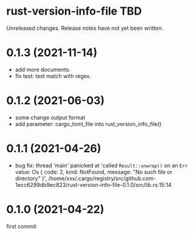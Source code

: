 rust-version-info-file TBD
===
Unreleased changes. Release notes have not yet been written.

0.1.3 (2021-11-14)
=====

* add more documents.
* fix test: test match with regex.

0.1.2 (2021-06-03)
=====

* some change output format
* add parameter: cargo_toml_file into rust_version_info_file()

0.1.1 (2021-04-26)
=====

* bug fix: thread 'main' panicked at 'called `Result::unwrap()` on an `Err` value: Os { code: 2, kind: NotFound, message: "No such file or directory" }', /home/xxx/.cargo/registry/src/github.com-1ecc6299db9ec823/rust-version-info-file-0.1.0/src/lib.rs:15:14

0.1.0 (2021-04-22)
=====
first commit
